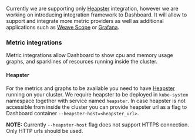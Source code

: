 Currently we are supporting only [Heapster](https://github.com/kubernetes/heapster) integration, however we are working on introducing integration framework to Dashboard. It will allow to support and integrate more metric providers as well as additional applications such as [Weave Scope](https://github.com/weaveworks/scope) or [Grafana](https://github.com/grafana/grafana). 

### Metric integrations

Metric integrations allow Dashboard to show cpu and memory usage graphs, and sparklines of resources running inside the cluster.

#### Heapster

For the metrics and graphs to be available you need to have [Heapster](https://github.com/kubernetes/heapster/) running on your cluster. We require heapster to be deployed in `kube-system` namespace together with service named `heapster`. In case heapster is not accessible from inside the cluster you can provide heapster url as a flag to Dashboard container `--heapster-host=<heapster_url>`.

**NOTE:** Currently `--heapster-host` flag does not support HTTPS connection. Only HTTP urls should be used.